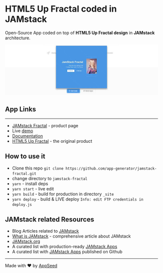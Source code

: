 # HTML5 Up Fractal coded in JAMstack
Open-Source App coded on top of **HTML5 Up Fractal design** in **JAMstack** architecture.

![HTML5 Up Fractal design coded in JAMstack](https://raw.githubusercontent.com/app-generator/static/master/html5up-fractal/html5up-fractal-coded-in-jamstack.jpg)

## App Links
---
 - [JAMstack Fractal](https://appseed.us/apps/jamstack/html5up-fractal) - product page
 - Live [demo](https://jamstack-fractal.appseed.us)
 - [Documentation](https://docs.appseed.us/apps/html5up/html5up-fractal-coded-in-jamstack/)
 - [HTML5 Up Fractal](https://html5up.net/fractal) - the original product

## How to use it
- Clone this repo `git clone https://github.com/app-generator/jamstack-fractal.git`
- change directory to `jamstack-fractal`
- `yarn` - install deps
- `yarn start` - live edit
- `yarn build` - build for production in directory `_site`
- `yarn deploy` - build & LIVE deploy `Info: edit FTP credentials in deploy.js `

## JAMstack related Resources
- Blog Articles related to [JAMstack](https://blog.appseed.us/tag/jamstack/)
- [What is JAMstack](https://blog.appseed.us/what-is-jamstack/) - comprehensive article about JAMstack
- [JAMstack.org](https://jamstack.org/)
- A curated list with production-ready [JAMstack Apps](https://appseed.us/apps/jamstack)
- A curated list with [JAMstack Apps](https://github.com/jamstack-apps/jamstack) published on Github

---
Made with ♥ by [AppSeed](https://appseed.us?ref=github)
